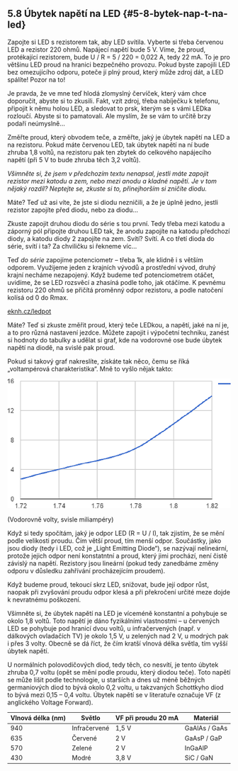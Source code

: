 ## 5.8 Úbytek napětí na LED {#5-8-bytek-nap-t-na-led}

Zapojte si LED s rezistorem tak, aby LED svítila. Vyberte si třeba červenou LED a rezistor 220 ohmů. Napájecí napětí bude 5 V. Víme, že proud, protékající rezistorem, bude U / R = 5 / 220 = 0,022 A, tedy 22 mA. To je pro většinu LED proud na hranici bezpečného provozu. Pokud byste zapojili LED bez omezujícího odporu, poteče jí plný proud, který může zdroj dát, a LED spálíte! Pozor na to!

Je pravda, že ve mne teď hlodá zlomyslný červíček, který vám chce doporučit, abyste si to zkusili. Fakt, vzít zdroj, třeba nabíječku k telefonu, připojit k němu holou LED, a sledovat to prsk, kterým se s vámi LEDka rozloučí. Abyste si to pamatovali. Ale myslím, že se vám to určitě brzy podaří neúmyslně…

Změřte proud, který obvodem teče, a změřte, jaký je úbytek napětí na LED a na rezistoru. Pokud máte červenou LED, tak úbytek napětí na ní bude zhruba 1,8 voltů, na rezistoru pak ten zbytek do celkového napájecího napětí (při 5 V to bude zhruba těch 3,2 voltů).

_Všimněte si, že jsem v předchozím textu nenapsal, jestli máte zapojit rezistor mezi katodu a zem, nebo mezi anodu a kladné napětí. Je v tom nějaký rozdíl? Neptejte se, zkuste si to, přinejhorším si zničíte diodu._

Máte? Teď už asi víte, že jste si diodu nezničili, a že je úplně jedno, jestli rezistor zapojíte před diodu, nebo za diodu...

Zkuste zapojit druhou diodu do série s tou první. Tedy třeba mezi katodu a záporný pól připojte druhou LED tak, že anodu zapojíte na katodu předchozí diody, a katodu diody 2 zapojíte na zem. Svítí? Svítí. A co třetí dioda do série, svítí i ta? Za chviličku si řekneme víc...

Teď _do série_ zapojíme potenciometr – třeba 1k, ale klidně i s větším odporem. Využijeme jeden z krajních vývodů a prostřední vývod, druhý krajní necháme nezapojený. Když budeme teď potenciometrem otáčet, uvidíme, že se LED rozsvěcí a zhasíná podle toho, jak otáčíme. K pevnému rezistoru 220 ohmů se přičítá proměnný odpor rezistoru, a podle natočení kolísá od 0 do Rmax.

[eknh.cz/ledpot](https://eknh.cz/ledpot)

Máte? Teď si zkuste změřit proud, který teče LEDkou, a napětí, jaké na ní je, a to pro různá nastavení jezdce. Můžete zapojit i výpočetní techniku, zanést si hodnoty do tabulky a udělat si graf, kde na vodorovné ose bude úbytek napětí na diodě, na svislé pak proud.

Pokud si takový graf nakreslíte, získáte tak něco, čemu se říká „voltampérová charakteristika“. Mně to vyšlo nějak takto:

![102-1.png](../images/000196.png)

(Vodorovně volty, svisle miliampéry)

Když si tedy spočítám, jaký je odpor LED (R = U / I), tak zjistím, že se mění podle velikosti proudu. Čím větší proud, tím menší odpor. Součástky, jako jsou diody (tedy i LED, což je „Light Emitting Diode“), se nazývají nelineární, protože jejich odpor není konstatntní a proud, který jimi prochází, není čistě závislý na napětí. Rezistory jsou lineární (pokud tedy zanedbáme změny odporu v důsledku zahřívání procházejícím proudem).

Když budeme proud, tekoucí skrz LED, snižovat, bude její odpor růst, naopak při zvyšování proudu odpor klesá a při překročení určité meze dojde k nevratnému poškození.

Všimněte si, že úbytek napětí na LED je víceméně konstantní a pohybuje se okolo 1,8 voltů. Toto napětí je dáno fyzikálními vlastnostmi – u červených LED se pohybuje pod hranicí dvou voltů, u infračervených (např. v dálkových ovladačích TV) je okolo 1,5 V, u zelených nad 2 V, u modrých pak i přes 3 volty. Obecně se dá říct, že čím kratší vlnová délka světla, tím vyšší úbytek napětí.

U normálních polovodičových diod, tedy těch, co nesvítí, je tento úbytek zhruba 0,7 voltu (opět se mění podle proudu, který diodou teče). Toto napětí se může lišit podle technologie, u starších a dnes už méně běžných germaniových diod to bývá okolo 0,2 voltu, u takzvaných Schottkyho diod to bývá mezi 0,15 – 0,4 voltu. Úbytek napětí se v literatuře označuje VF (z anglického Voltage Forward).

| Vlnová délka (nm) | Světlo | VF při proudu 20 mA | Materiál |
| --- | --- | --- | --- |
| 940 | Infračervené | 1,5 V | GaAlAs / GaAs |
| 635 | Červené | 2 V | GaAsP / GaP |
| 570 | Zelené | 2 V | InGaAlP |
| 430 | Modré | 3,8 V | SiC / GaN |
